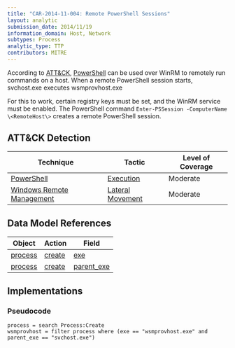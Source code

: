 ```yaml
---
title: "CAR-2014-11-004: Remote PowerShell Sessions"
layout: analytic
submission_date: 2014/11/19
information_domain: Host, Network
subtypes: Process
analytic_type: TTP
contributors: MITRE
---
```


According to [ATT&CK](https://attack.mitre.org/), [PowerShell](https://attack.mitre.org/techniques/T1086/) can be used over WinRM to remotely run commands on a host. When a remote PowerShell session starts, svchost.exe executes wsmprovhost.exe

For this to work, certain registry keys must be set, and the WinRM service must be enabled. The PowerShell command `Enter-PSSession -ComputerName \<RemoteHost\>` creates a remote PowerShell session.

## ATT&CK Detection

|Technique |Tactic |Level of Coverage |
|---|---|---|
|[PowerShell](https://attack.mitre.org/techniques/T1086/)|[Execution](https://attack.mitre.org/tactics/TA0002/)|Moderate|
|[Windows Remote Management](https://attack.mitre.org/techniques/T1028/)|[Lateral Movement](https://attack.mitre.org/tactics/TA0008/)|Moderate|

## Data Model References

|Object|Action|Field|
|---|---|---|
|[process](../data_model/process) | [create](../data_model/process#create) | [exe](../data_model/process#exe) |
|[process](../data_model/process) | [create](../data_model/process#create) | [parent_exe](../data_model/process#parent_exe) |


## Implementations

### Pseudocode

```
process = search Process:Create
wsmprovhost = filter process where (exe == "wsmprovhost.exe" and parent_exe == "svchost.exe")
```


